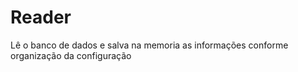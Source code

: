 # Reader 

Lê o banco de dados e salva na memoria as informações conforme organização da configuração